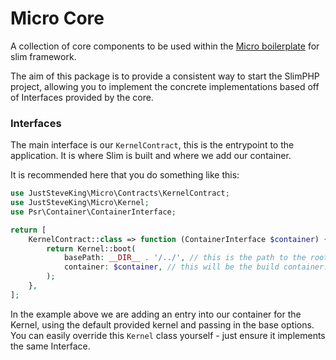 # Micro Core

A collection of core components to be used within the [Micro boilerplate](https://github.com/JustSteveKing/micro) for slim framework.

The aim of this package is to provide a consistent way to start the SlimPHP project, allowing you to implement the concrete implementations based off of Interfaces provided by the core.

### Interfaces

The main interface is our `KernelContract`, this is the entrypoint to the application. It is where Slim is built and where we add our container.

It is recommended here that you do something like this:

```php
use JustSteveKing\Micro\Contracts\KernelContract;
use JustSteveKing\Micro\Kernel;
use Psr\Container\ContainerInterface;

return [
    KernelContract::class => function (ContainerInterface $container) {
        return Kernel::boot(
            basePath: __DIR__ . '/../', // this is the path to the root of your project.
            container: $container, // this will be the build container.
        );
    },
];
```
In the example above we are adding an entry into our container for the Kernel, using the default provided kernel and passing in the base options. You can easily override this `Kernel` class yourself - just ensure it implements the same Interface.

